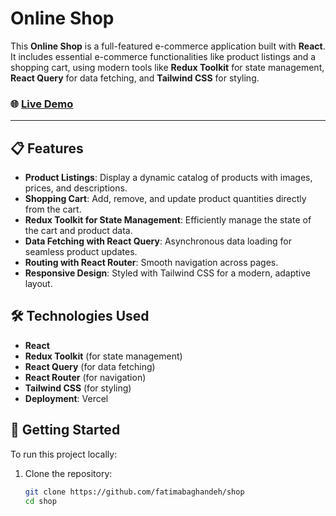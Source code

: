 # Online Shop

This **Online Shop** is a full-featured e-commerce application built with **React**. It includes essential e-commerce functionalities like product listings and a shopping cart, using modern tools like **Redux Toolkit** for state management, **React Query** for data fetching, and **Tailwind CSS** for styling.

### 🌐 [Live Demo](https://shop-psi-lemon.vercel.app/)

---


## 📋 Features

- **Product Listings**: Display a dynamic catalog of products with images, prices, and descriptions.
- **Shopping Cart**: Add, remove, and update product quantities directly from the cart.
- **Redux Toolkit for State Management**: Efficiently manage the state of the cart and product data.
- **Data Fetching with React Query**: Asynchronous data loading for seamless product updates.
- **Routing with React Router**: Smooth navigation across pages.
- **Responsive Design**: Styled with Tailwind CSS for a modern, adaptive layout.

## 🛠️ Technologies Used

- **React**
- **Redux Toolkit** (for state management)
- **React Query** (for data fetching)
- **React Router** (for navigation)
- **Tailwind CSS** (for styling)
- **Deployment**: Vercel

## 🚀 Getting Started

To run this project locally:

1. Clone the repository:

   ```bash
   git clone https://github.com/fatimabaghandeh/shop
   cd shop

